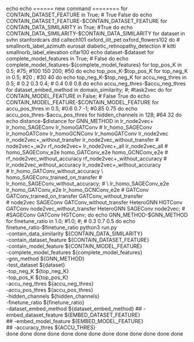 echo 
echo ====== new command ========
for CONTAIN_DATASET_FEATURE in True; #  True  False
do
    echo CONTAIN_DATASET_FEATURE-$CONTAIN_DATASET_FEATURE
    for CONTAIN_DATA_SIMILARITY in True; #True
    do
        echo CONTAIN_DATA_SIMILARITY-$CONTAIN_DATA_SIMILARITY
        for dataset in svhn stanfordcars dtd caltech101 oxford_iiit_pet oxford_flowers102
        do
            #  smallnorb_label_azimuth eurosat diabetic_retinopathy_detection 
            #   kitti smallnorb_label_elevation cifar100
            echo dataset-$dataset
            for complete_model_features in True; # False
            do
                echo complete_model_features-${complete_model_features}
                for top_pos_K in 0.5; #75; #100 150 200; #50
                do
                    echo top_pos_K-$top_pos_K
                    for top_neg_K in 0.5; #20 ; #30 40
                    do
                        echo top_neg_K-$top_neg_K
                        for accu_neg_thres in 0.5; # 0.2 0.3 0.4; # 0.4 0.6 0.8
                        do 
                            echo accu_neg_thres-$accu_neg_thres
                            for dataset_embed_method in domain_similarity; #; #task2vec
                            do
                                for CONTAIN_MODEL_FEATURE in False; # False True
                                do
                                    echo CONTAIN_MODEL_FEATURE-$CONTAIN_MODEL_FEATURE
                                    for accu_pos_thres in 0.5; #0.6 0.7 -1; #0.85 0.75 
                                    do 
                                        echo accu_pos_thres-$accu_pos_thres
                                        for hidden_channels in 128; #64 32
                                        do
                                            echo distance-$distance
                                            for GNN_METHOD in lr_node2vec+ lr_homo_SAGEConv lr_homoGATConv
                                                #  lr_homo_SAGEConv lr_homoGATConv lr_homoGCNConv lr_homoGATConv lr_node2vec lr_node2vec+_without_transfer lr_node2vec_without_transfer
                                                #                   node2vec+_w2v rf_node2vec+ lr_node2vec+_all lr_node2vec_all
                                                #                   homo_SAGEConv_e2e homo_GATConv_e2e  homo_GCNConv_e2e
                                                #                   rf_node2vec_without_accuracy rf_node2vec+_without_accuracy
                                                #                   lr_node2vec_without_accuracy lr_node2vec+_without_accuracy \
                                                #                   lr_homo_GATConv_without_accuracy \ homo_SAGEConv_trained_on_transfer
                                                #                   lr_homo_SAGEConv_without_accuracy;
                                                #                   \    lr_homo_SAGEConv_e2e lr_homo_GATConv_e2e lr_homo_GCNConv_e2e
                                                #                   GATConv GATConv_trained_on_transfer GATConv_without_transfer \
                                                #                   node2vec SAGEConv  GATConv_without_transfer HeteroGNN  HGTConv  GATConv node2vec_without_transfer HeteroGNN SAGEConv node2vec; # #SAGEConv GATConv HGTConv; 
                                            do
                                                echo GNN_METHOD-$GNN_METHOD
                                                for finetune_ratio in 1.0; #1.0; #; # 0.3 0.7 0.5 
                                                do
                                                    echo finetune_ratio-$finetune_ratio
                                                    python3 run.py \
                                                            -contain_data_similarity ${CONTAIN_DATA_SIMILARITY} \
                                                            -contain_dataset_feature ${CONTAIN_DATASET_FEATURE} \
                                                            -contain_model_feature ${CONTAIN_MODEL_FEATURE} \
                                                            -complete_model_features ${complete_model_features} \
                                                            -gnn_method ${GNN_METHOD} \
                                                            -test_dataset ${dataset} \
                                                            -top_neg_K ${top_neg_K} \
                                                            -top_pos_K ${top_pos_K} \
                                                            -accu_neg_thres ${accu_neg_thres} \
                                                            -accu_pos_thres ${accu_pos_thres} \
                                                            -hidden_channels ${hidden_channels} \
                                                            -finetune_ratio ${finetune_ratio} \
                                                            -dataset_embed_method ${dataset_embed_method}                                                                                   ## -embed_dataset_feature ${EMBED_DATASET_FEATURE} \
                                                    ## -embed_model_feature ${EMBED_MODEL_FEATURE} \
                                                    ## -accuracy_thres ${ACCU_THRES} \
                                                done
                                            done
                                        done
                                    done
                                done
                            done
                        done
                    done
                done
            done
        done
    done
done

